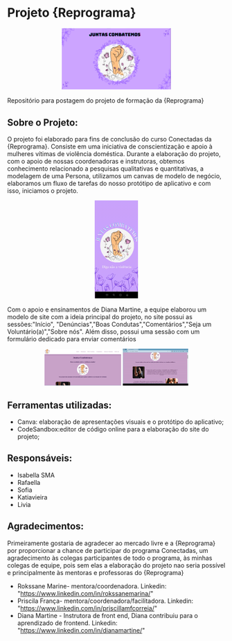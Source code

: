 # Projeto {Reprograma}
<p align="center">
  <img width="50%" src="https://github.com/IsabellaSMA/JuntasCombatemos/blob/main/Capa%20Juntas%20Combatemos.png"/>
</p>

Repositório para postagem do projeto de formação da {Reprograma}

## Sobre o Projeto:
O projeto foi elaborado para fins de conclusão do curso Conectadas da {Reprograma}.
Consiste em uma iniciativa de conscientização e apoio à mulheres vítimas de violência doméstica. Durante a elaboração do projeto, com o apoio de nossas coordenadoras e instrutoras, obtemos conhecimento relacionado a pesquisas qualitativas e quantitativas, a modelagem de uma Persona, utilizamos um canvas de modelo de negócio, elaboramos um fluxo de tarefas do nosso protótipo de aplicativo e com isso, iniciamos o projeto. 
<p align = "center">
  <img width="20%" src="https://github.com/IsabellaSMA/JuntasCombatemos/blob/main/app_gif.gif"
</p>

Com o apoio e ensinamentos de Diana Martine, a equipe elaborou um modelo de site com a ideia principal do projeto, no site possui as sessões:"Início", "Denúncias","Boas Condutas","Comentários","Seja um Voluntário(a)","Sobre nós". Além disso, possui uma sessão com um formulário dedicado para enviar comentários

<p align="center" width="100%">
    <img width="35%" src="https://github.com/IsabellaSMA/JuntasCombatemos/blob/main/Site%20JC.png"> 
    <img width="30%" src="https://github.com/IsabellaSMA/JuntasCombatemos/blob/main/Site_gif.gif">  
</p>


## Ferramentas utilizadas: 
- Canva: elaboração de apresentações visuais e o protótipo do aplicativo;
- CodeSandbox:editor de código online para a elaboração do site do projeto;

## Responsáveis:
- Isabella SMA
- Rafaella
- Sofia
- Katiavieira
- Livia
## Agradecimentos:
Primeiramente gostaria de agradecer ao mercado livre e a {Reprograma} por proporcionar a chance de participar do programa Conectadas, um agradecimento às colegas participantes de todo o programa, às minhas colegas de equipe, pois sem elas a elaboração do projeto nao seria possível e principalmente às mentoras e professoras do {Reprograma}

- Rokssane Marine- mentora/coordenadora. Linkedin: "https://www.linkedin.com/in/rokssanemarina/"
- Priscila França- mentora/coordenadora/facilitadora. Linkedin: "https://www.linkedin.com/in/priscillamfcorreia/"
- Diana Martine - Instrutora de front end, Diana contribuiu para o aprendizado de frontend. Linkedin: "https://www.linkedin.com/in/dianamartine/"
